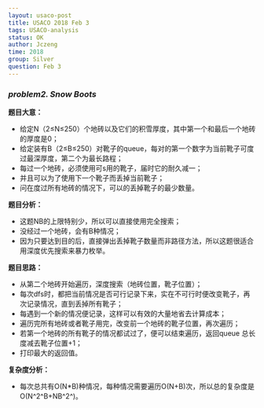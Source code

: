 ```yaml
---
layout: usaco-post
title: USACO 2018 Feb 3 
tags: USACO-analysis
status: OK
author: Jczeng
time: 2018
group: Silver
question: Feb 3
---
```




### *problem2. Snow Boots*

**题目大意：**

* 给定N（2≤N≤250）个地砖以及它们的积雪厚度，其中第一个和最后一个地砖的厚度是0；
* 给定装有B（2≤B≤250）对靴子的queue，每对的第一个数字为当前靴子可度过最深厚度，第二个为最长路程；
* 每过一个地砖，必须使用可s用的靴子，届时它的耐久减一；
* 并且可以为了使用下一个靴子而丢掉当前靴子；
* 问在度过所有地砖的情况下，可以的丢掉靴子的最少数量。

**题目分析：**

* 这题NB的上限特别少，所以可以直接使用完全搜索；
* 没经过一个地砖，会有B种情况；
* 因为只要达到目的后，直接弹出丢掉靴子数量而非路径方法，所以这题很适合用深度优先搜索来暴力枚举。

**题目思路：**

* 从第二个地砖开始遍历，深度搜索（地砖位置，靴子位置）；
* 每次dfs时，都把当前情况是否可行记录下来，实在不可行时便改变靴子，再次记录情况，直到丢掉所有靴子；
* 每遇到一个新的情况便记录，这样可以有效的大量地省去计算成本；
* 遍历完所有地砖或者靴子用完，改变前一个地砖的靴子位置，再次遍历；
* 若第一个地砖的所有靴子的情况都试过了，便可以结束遍历，返回queue 总长度减去靴子位置+1；
* 打印最大的返回值。

**复杂度分析：**

* 每次总共有O(N*B)种情况，每种情况需要遍历O(N+B)次，所以总的复杂度是O(N^2^B+NB^2^)。